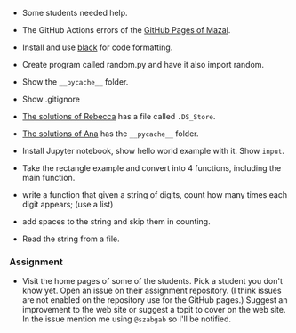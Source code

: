 
* Some students needed help.
* The GitHub Actions errors of the [GitHub Pages of Mazal](https://github.com/Mazalik/mazalik.github.io).
* Install and use [black](https://pypi.org/project/black/) for code formatting.

* Create program called random.py and have it also import random.
* Show the `__pycache__` folder.

* Show .gitignore
* [The solutions of Rebecca](https://github.com/rebka1989/PythonCourse) has a file called `.DS_Store`.
* [The solutions of Ana]() has the `__pycache__` folder.

* Install Jupyter notebook, show hello world example with it. Show `input`.


* Take the rectangle example and convert into 4 functions, including the main function.


* write a function that given a string of digits, count how many times each digit appears; (use a list)
* add spaces to the string and skip them in counting.
* Read the string from a file.



### Assignment

* Visit the home pages of some of the students. Pick a student you don't know yet. Open an issue on their assignment repository.
(I think issues are not enabled on the repository use for the GitHub pages.)
Suggest an improvement to the web site or suggest a topit to cover on the web site. In the issue mention me using `@szabgab` so I'll be notified.

